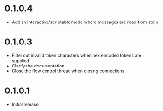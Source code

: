 0.1.0.4
=======

- Add an interactive/scriptable mode where messages are read from stdin

0.1.0.3
=======

- Filter out invalid token characters when hex encoded tokens are supplied
- Clarify the documentation
- Close the flow control thread when closing connections

0.1.0.1
=======

- Initial release
